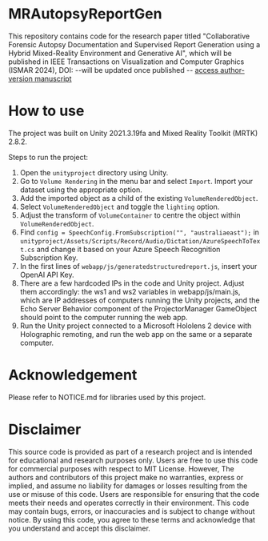 # MRAutopsyReportGen
This repository contains code for the research paper titled "Collaborative Forensic Autopsy Documentation and Supervised Report Generation using a Hybrid Mixed-Reality Environment and Generative AI", which will be published in IEEE Transactions on Visualization and Computer Graphics (ISMAR 2024), DOI: --will be updated once published --  [access author-version manuscript](https://doi.org/10.31219/osf.io/y9q85)

# How to use
The project was built on Unity 2021.3.19fa and Mixed Reality Toolkit (MRTK) 2.8.2.

Steps to run the project:
1. Open the `unityproject` directory using Unity.
2. Go to `Volume Rendering` in the menu bar and select `Import`. Import your dataset using the appropriate option.
3. Add the imported object as a child of the existing `VolumeRenderedObject`.
4. Select `VolumeRenderedObject` and toggle the `lighting` option.
5. Adjust the transform of `VolumeContainer` to centre the object within `VolumeRenderedObject`.
6. Find `config = SpeechConfig.FromSubscription("", "australiaeast");` in `unityproject/Assets/Scripts/Record/Audio/Dictation/AzureSpeechToText.cs` and change it based on your Azure Speech Recognition Subscription Key.
7. In the first lines of `webapp/js/generatedstructuredreport.js`, insert your OpenAI API Key.
8. There are a few hardcoded IPs in the code and Unity project. Adjust them accordingly: the ws1 and ws2 variables in webapp/js/main.js, which are IP addresses of computers running the Unity projects, and the Echo Server Behavior component of the ProjectorManager GameObject should point to the computer running the web app.
9. Run the Unity project connected to a Microsoft Hololens 2 device with Holographic remoting, and run the web app on the same or a separate computer.

# Acknowledgement
Please refer to NOTICE.md for libraries used by this project.

# Disclaimer
This source code is provided as part of a research project and is intended for educational and research purposes only. Users are free to use this code for commercial purposes with respect to MIT License. However, The authors and contributors of this project make no warranties, express or implied, and assume no liability for damages or losses resulting from the use or misuse of this code. Users are responsible for ensuring that the code meets their needs and operates correctly in their environment. This code may contain bugs, errors, or inaccuracies and is subject to change without notice. By using this code, you agree to these terms and acknowledge that you understand and accept this disclaimer.
